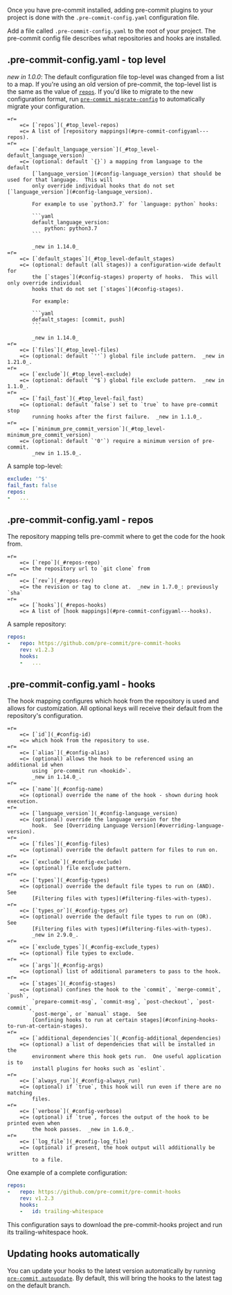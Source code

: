Once you have pre-commit installed, adding pre-commit plugins to your project
is done with the `.pre-commit-config.yaml` configuration file.

Add a file called `.pre-commit-config.yaml` to the root of your project. The
pre-commit config file describes what repositories and hooks are installed.

## .pre-commit-config.yaml - top level

_new in 1.0.0_: The default configuration file top-level was changed from a
list to a map.  If you're using an old version of pre-commit, the top-level
list is the same as the value of [`repos`](#pre-commit-configyaml---repos).
If you'd like to migrate to the new configuration format, run
[`pre-commit migrate-config`](#pre-commit-migrate-config) to automatically
migrate your configuration.

```table
=r=
    =c= [`repos`](_#top_level-repos)
    =c= A list of [repository mappings](#pre-commit-configyaml---repos).
=r=
    =c= [`default_language_version`](_#top_level-default_language_version)
    =c= (optional: default `{}`) a mapping from language to the default
        [`language_version`](#config-language_version) that should be used for that language.  This will
        only override individual hooks that do not set [`language_version`](#config-language_version).

        For example to use `python3.7` for `language: python` hooks:

        ```yaml
        default_language_version:
            python: python3.7
        ```

        _new in 1.14.0_
=r=
    =c= [`default_stages`](_#top_level-default_stages)
    =c= (optional: default (all stages)) a configuration-wide default for
        the [`stages`](#config-stages) property of hooks.  This will only override individual
        hooks that do not set [`stages`](#config-stages).

        For example:

        ```yaml
        default_stages: [commit, push]
        ```

        _new in 1.14.0_
=r=
    =c= [`files`](_#top_level-files)
    =c= (optional: default `''`) global file include pattern.  _new in 1.21.0_.
=r=
    =c= [`exclude`](_#top_level-exclude)
    =c= (optional: default `^$`) global file exclude pattern.  _new in 1.1.0_.
=r=
    =c= [`fail_fast`](_#top_level-fail_fast)
    =c= (optional: default `false`) set to `true` to have pre-commit stop
        running hooks after the first failure.  _new in 1.1.0_.
=r=
    =c= [`minimum_pre_commit_version`](_#top_level-minimum_pre_commit_version)
    =c= (optional: default `'0'`) require a minimum version of pre-commit.
        _new in 1.15.0_.
```

A sample top-level:

```yaml
exclude: '^$'
fail_fast: false
repos:
-   ...
```

## .pre-commit-config.yaml - repos

The repository mapping tells pre-commit where to get the code for the hook
from.

```table
=r=
    =c= [`repo`](_#repos-repo)
    =c= the repository url to `git clone` from
=r=
    =c= [`rev`](_#repos-rev)
    =c= the revision or tag to clone at.  _new in 1.7.0_: previously `sha`
=r=
    =c= [`hooks`](_#repos-hooks)
    =c= A list of [hook mappings](#pre-commit-configyaml---hooks).
```

A sample repository:

```yaml
repos:
-   repo: https://github.com/pre-commit/pre-commit-hooks
    rev: v1.2.3
    hooks:
    -   ...
```

## .pre-commit-config.yaml - hooks

The hook mapping configures which hook from the repository is used and allows
for customization.  All optional keys will receive their default from the
repository's configuration.

```table
=r=
    =c= [`id`](_#config-id)
    =c= which hook from the repository to use.
=r=
    =c= [`alias`](_#config-alias)
    =c= (optional) allows the hook to be referenced using an additional id when
        using `pre-commit run <hookid>`.
        _new in 1.14.0_.
=r=
    =c= [`name`](_#config-name)
    =c= (optional) override the name of the hook - shown during hook execution.
=r=
    =c= [`language_version`](_#config-language_version)
    =c= (optional) override the language version for the
        hook.  See [Overriding Language Version](#overriding-language-version).
=r=
    =c= [`files`](_#config-files)
    =c= (optional) override the default pattern for files to run on.
=r=
    =c= [`exclude`](_#config-exclude)
    =c= (optional) file exclude pattern.
=r=
    =c= [`types`](_#config-types)
    =c= (optional) override the default file types to run on (AND).  See
        [Filtering files with types](#filtering-files-with-types).
=r=
    =c= [`types_or`](_#config-types_or)
    =c= (optional) override the default file types to run on (OR).  See
        [Filtering files with types](#filtering-files-with-types).
        _new in 2.9.0_.
=r=
    =c= [`exclude_types`](_#config-exclude_types)
    =c= (optional) file types to exclude.
=r=
    =c= [`args`](_#config-args)
    =c= (optional) list of additional parameters to pass to the hook.
=r=
    =c= [`stages`](_#config-stages)
    =c= (optional) confines the hook to the `commit`, `merge-commit`, `push`,
        `prepare-commit-msg`, `commit-msg`, `post-checkout`, `post-commit`,
        `post-merge`, or `manual` stage.  See
        [Confining hooks to run at certain stages](#confining-hooks-to-run-at-certain-stages).
=r=
    =c= [`additional_dependencies`](_#config-additional_dependencies)
    =c= (optional) a list of dependencies that will be installed in the
        environment where this hook gets run.  One useful application is to
        install plugins for hooks such as `eslint`.
=r=
    =c= [`always_run`](_#config-always_run)
    =c= (optional) if `true`, this hook will run even if there are no matching
        files.
=r=
    =c= [`verbose`](_#config-verbose)
    =c= (optional) if `true`, forces the output of the hook to be printed even when
        the hook passes.  _new in 1.6.0_.
=r=
    =c= [`log_file`](_#config-log_file)
    =c= (optional) if present, the hook output will additionally be written
        to a file.
```

One example of a complete configuration:

```yaml
repos:
-   repo: https://github.com/pre-commit/pre-commit-hooks
    rev: v1.2.3
    hooks:
    -   id: trailing-whitespace
```

This configuration says to download the pre-commit-hooks project and run its
trailing-whitespace hook.

## Updating hooks automatically

You can update your hooks to the latest version automatically by running
[`pre-commit autoupdate`](#pre-commit-autoupdate).  By default, this will
bring the hooks to the latest tag on the default branch.
